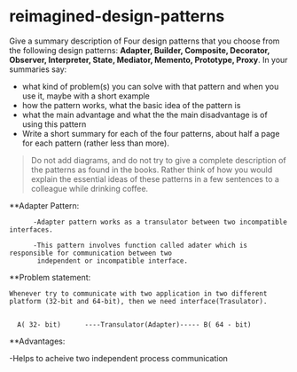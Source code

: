 # reimagined-design-patterns

Give a summary description of Four design patterns that you choose from the following design patterns: **Adapter,  Builder, Composite, Decorator, Observer, Interpreter, State, Mediator, Memento, Prototype, Proxy**. In your summaries say:

- what kind of problem(s) you can solve with that pattern and when you use it, maybe with a short example
- how the pattern works, what the basic idea of the pattern is
- what the main advantage and what the the main disadvantage is of using this pattern
- Write a short summary for each of the four patterns, about half a page for each pattern (rather less than more). 

> Do not add diagrams, and do not try to give a complete description of the patterns as found in the books. Rather think of how you would explain the essential ideas of these patterns in a few sentences to a colleague while drinking coffee.
> 



**Adapter Pattern:

          -Adapter pattern works as a transulator between two incompatible interfaces.
          
          -This pattern involves function called adater which is responsible for communication between two 
           independent or incompatible interface.

**Problem statement:

    Whenever try to communicate with two application in two different platform (32-bit and 64-bit), then we need interface(Trasulator).
      
      
      A( 32- bit)      ----Transulator(Adapter)----- B( 64 - bit)


**Advantages:

-Helps to acheive two independent process communication    
    
